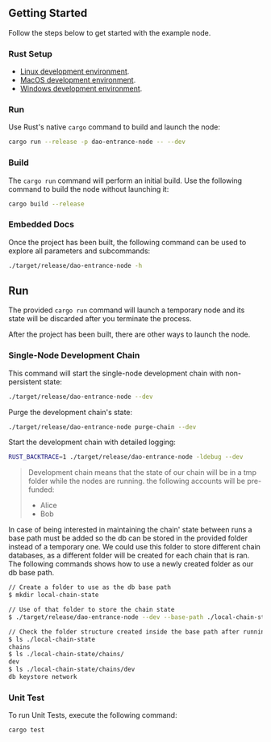 ## Getting Started

Follow the steps below to get started with the example node.  

### Rust Setup

- [Linux development environment](https://docs.substrate.io/install/linux/).
- [MacOS development environment](https://docs.substrate.io/install/linux/).
- [Windows development environment](https://docs.substrate.io/install/linux/).

### Run

Use Rust's native `cargo` command to build and launch the node:  

```sh
cargo run --release -p dao-entrance-node -- --dev
```

### Build

The `cargo run` command will perform an initial build. Use the following command to build the node
without launching it:  

```sh
cargo build --release
```

### Embedded Docs

Once the project has been built, the following command can be used to explore all parameters and
subcommands:  

```sh
./target/release/dao-entrance-node -h
```

## Run

The provided `cargo run` command will launch a temporary node and its state will be discarded after
you terminate the process.  

After the project has been built, there are other ways to launch the node.  

### Single-Node Development Chain

This command will start the single-node development chain with non-persistent state:  

```bash
./target/release/dao-entrance-node --dev
```

Purge the development chain's state:  

```bash
./target/release/dao-entrance-node purge-chain --dev
```

Start the development chain with detailed logging:  

```bash
RUST_BACKTRACE=1 ./target/release/dao-entrance-node -ldebug --dev
```

> Development chain means that the state of our chain will be in a tmp folder while the nodes are
> running.  the following accounts will be pre-funded:
> - Alice
> - Bob

In case of being interested in maintaining the chain' state between runs a base path must be added
so the db can be stored in the provided folder instead of a temporary one. We could use this folder
to store different chain databases, as a different folder will be created for each chain that
is ran. The following commands shows how to use a newly created folder as our db base path.  

```bash
// Create a folder to use as the db base path
$ mkdir local-chain-state

// Use of that folder to store the chain state
$ ./target/release/dao-entrance-node --dev --base-path ./local-chain-state/

// Check the folder structure created inside the base path after running the chain
$ ls ./local-chain-state
chains
$ ls ./local-chain-state/chains/
dev
$ ls ./local-chain-state/chains/dev
db keystore network
```

### Unit Test

To run Unit Tests, execute the following command:  

```bash
cargo test
```